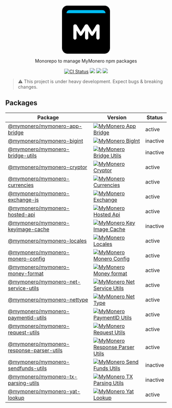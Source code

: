 <p align="center">
  <svg width="150" height="150" viewBox="0 0 150 150" fill="none" xmlns="http://www.w3.org/2000/svg">
<path fill-rule="evenodd" clip-rule="evenodd" d="M0 17.648C0 7.90128 7.43852 0 16.6257 0H133.374C142.556 0 150 7.90602 150 17.648V132.352C150 142.099 142.561 150 133.374 150H16.6257C7.4436 150 0 142.094 0 132.352V17.648Z" fill="black"/>
<path fill-rule="evenodd" clip-rule="evenodd" d="M35.4404 100.954C35.4404 103.754 37.6404 105.954 40.4404 105.954C43.2404 105.954 45.5071 103.754 45.5071 100.954V77.7544L54.3738 91.4211C55.4404 93.0211 56.7738 94.0211 58.6404 94.0211C60.5071 94.0211 61.8404 93.0211 62.9071 91.4211L71.9071 77.5544V100.821C71.9071 103.621 74.1738 105.954 76.9738 105.954C79.8404 105.954 82.1071 103.688 82.1071 100.821V63.7544C82.1071 60.8878 79.8404 58.6211 76.9738 58.6211H75.8404C73.7738 58.6211 72.3071 59.4878 71.2404 61.2211L58.7738 81.4878L46.3738 61.2878C45.4404 59.7544 43.9071 58.6211 41.7071 58.6211H40.5738C37.7071 58.6211 35.4404 60.8878 35.4404 63.7544V100.954Z" fill="white"/>
<path fill-rule="evenodd" clip-rule="evenodd" d="M80.9104 100.954V77.7544L89.777 91.4211C90.8437 93.0211 92.177 94.0211 94.0437 94.0211C95.9103 94.0211 97.2437 93.0211 98.3103 91.4211L107.31 77.5544V100.821C107.31 103.621 109.577 105.954 112.377 105.954C115.244 105.954 117.51 103.688 117.51 100.821V63.7544C117.51 60.8878 115.244 58.6211 112.377 58.6211H111.244C109.177 58.6211 107.71 59.4878 106.644 61.2211L94.177 81.4878L81.777 61.2878C80.8437 59.7544 79.3104 58.6211 77.1104 58.6211C77.1104 58.6211 80.9104 103.754 80.9104 100.954Z" fill="white"/>
<path d="M14.0625 23.4375C14.0625 18.2598 18.2598 14.0625 23.4375 14.0625H126.563C131.74 14.0625 135.938 18.2598 135.938 23.4375V23.4375H14.0625V23.4375Z" fill="#00BDF4"/>
</svg>
</p>

<p align="center">
  Monorepo to manage MyMonero npm packages
</p>

<p align="center">
  <a href="https://github.com/mymonero/mymonero-utils/actions?query=branch%3Amaster+workflow%3Aci"><img alt="CI Status" src="https://github.com/mymonero/mymonero-utils/workflows/ci/badge.svg?branch=master"></a>
  <a href="https://snyk.io/test/github/mymonero/mymonero-utils"><img src="https://snyk.io/test/github/mymonero/mymonero-utils/badge.svg"></a>
  <a href="https://opensource.org/licenses/BSD-3-Clause"><img src="https://img.shields.io/badge/License-BSD%203--Clause-blue.svg"></a>
  <a href="https://codecov.io/gh/mymonero/mymonero-utils">
    <img src="https://codecov.io/gh/mymonero/mymonero-utils/branch/master/graph/badge.svg?token=YCDBLLJJEP"/>
  </a>
</p>

> :warning: This project is under heavy development. Expect bugs & breaking changes.

## Packages

|Package|Version|Status|
|---|---|---|
|[@mymonero/mymonero-app-bridge](./packages/mymonero-app-bridge)|[![MyMonero App Bridge](https://img.shields.io/npm/v/@mymonero/mymonero-app-bridge.svg)](https://npmjs.com/package/@mymonero/mymonero-app-bridge)| active |
|[@mymonero/mymonero-bigint](./packages/mymonero-bigint)|[![MyMonero BigInt](https://img.shields.io/npm/v/@mymonero/mymonero-bigint.svg)](https://npmjs.com/package/@mymonero/mymonero-bigint)| inactive |
|[@mymonero/mymonero-bridge-utils](./packages/mymonero-bridge-utils)|[![MyMonero Bridge Utils](https://img.shields.io/npm/v/@mymonero/mymonero-bridge-utils.svg)](https://npmjs.com/package/@mymonero/mymonero-bridge-utils)| inactive |
|[@mymonero/mymonero-cryptor](./packages/mymonero-cryptor)|[![MyMonero Cryptor](https://img.shields.io/npm/v/@mymonero/mymonero-cryptor.svg)](https://npmjs.com/package/@mymonero/mymonero-cryptor)| active |
|[@mymonero/mymonero-currencies](./packages/mymonero-currencies)|[![MyMonero Currencies](https://img.shields.io/npm/v/@mymonero/mymonero-currencies.svg)](https://npmjs.com/package/@mymonero/mymonero-currencies)| active |
|[@mymonero/mymonero-exchange-js](./packages/mymonero-exchange-js)|[![MyMonero Exchange](https://img.shields.io/npm/v/@mymonero/mymonero-exchange.svg)](https://npmjs.com/package/@mymonero/mymonero-exchange)| active |
|[@mymonero/mymonero-hosted-api](./packages/mymonero-hosted-api)|[![MyMonero Hosted Api](https://img.shields.io/npm/v/@mymonero/mymonero-hosted-api.svg)](https://npmjs.com/package/@mymonero/mymonero-hosted-api)| active |
|[@mymonero/mymonero-keyimage-cache](./packages/mymonero-keyimage-cache)|[![MyMonero Key Image Cache](https://img.shields.io/npm/v/@mymonero/mymonero-keyimage-cache.svg)](https://npmjs.com/package/@mymonero/mymonero-keyimage-cache)| inactive |
|[@mymonero/mymonero-locales](./packages/mymonero-locales)|[![MyMonero Locales](https://img.shields.io/npm/v/@mymonero/mymonero-locales.svg)](https://npmjs.com/package/@mymonero/mymonero-locales)| active |
|[@mymonero/mymonero-monero-config](./packages/mymonero-monero-config)|[![MyMonero Monero Config](https://img.shields.io/npm/v/@mymonero/mymonero-monero-config.svg)](https://npmjs.com/package/@mymonero/mymonero-monero-config)| active |
|[@mymonero/mymonero-money-format](./packages/mymonero-money-format)|[![MyMonero Money format](https://img.shields.io/npm/v/@mymonero/mymonero-money-format.svg)](https://npmjs.com/package/@mymonero/mymonero-money-format)| active |
|[@mymonero/mymonero-net-service-utils](./packages/mymonero-net-service-utils)|[![MyMonero Net Service Utils](https://img.shields.io/npm/v/@mymonero/mymonero-net-service-utils.svg)](https://npmjs.com/package/@mymonero/mymonero-net-service-utils)| active |
|[@mymonero/mymonero-nettype](./packages/mymonero-nettype)|[![MyMonero Net Type](https://img.shields.io/npm/v/@mymonero/mymonero-nettype.svg)](https://npmjs.com/package/@mymonero/mymonero-nettype)| active |
|[@mymonero/mymonero-paymentid-utils](./packages/mymonero-paymentid-utils)|[![MyMonero PaymentID Utils](https://img.shields.io/npm/v/@mymonero/mymonero-paymentid-utils.svg)](https://npmjs.com/package/@mymonero/mymonero-paymentid-utils)| active |
|[@mymonero/mymonero-request-utils](./packages/mymonero-request-utils)|[![MyMonero Request Utils](https://img.shields.io/npm/v/@mymonero/mymonero-request-utils.svg)](https://npmjs.com/package/@mymonero/mymonero-request-utils)| active |
|[@mymonero/mymonero-response-parser-utils](./packages/mymonero-response-parser-utils)|[![MyMonero Response Parser Utils](https://img.shields.io/npm/v/@mymonero/mymonero-response-parser-utils.svg)](https://npmjs.com/package/@mymonero/mymonero-response-parser-utils)| active |
|[@mymonero/mymonero-sendfunds-utils](./packages/mymonero-sendfunds-utils)|[![MyMonero Send Funds Utils](https://img.shields.io/npm/v/@mymonero/mymonero-sendfunds-utils.svg)](https://npmjs.com/package/@mymonero/mymonero-sendfunds-utils)| inactive |
|[@mymonero/mymonero-tx-parsing-utils](./packages/mymonero-tx-parsing-utils)|[![MyMonero TX Parsing Utils](https://img.shields.io/npm/v/@mymonero/mymonero-tx-parsing-utils.svg)](https://npmjs.com/package/@mymonero/mymonero-tx-parsing-utils)| inactive |
|[@mymonero/mymonero-yat-lookup](./packages/mymonero-yat-lookup)|[![MyMonero Yat Lookup](https://img.shields.io/npm/v/@mymonero/mymonero-yat-lookup.svg)](https://npmjs.com/package/@mymonero/mymonero-yat-lookup)| active |